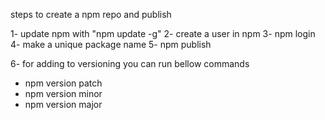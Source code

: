 steps to create a npm repo and publish 

1- update npm with "npm update -g"
2- create a user in npm 
3- npm login
4- make a unique package name 
5- npm publish 

6- for adding to versioning you can run bellow commands
  - npm version patch
  - npm version minor
  - npm version major